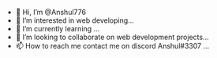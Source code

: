 - 👋 Hi, I’m @Anshul776
- 👀 I’m interested in web developing...
- 🌱 I’m currently learning ...
- 💞️ I’m looking to collaborate on web development projects...
- 📫 How to reach me contact me on discord Anshul#3307 ...

<!---
Anshul776/Anshul776 is a ✨ special ✨ repository because its `README.md` (this file) appears on your GitHub profile.
You can click the Preview link to take a look at your changes.
--->
